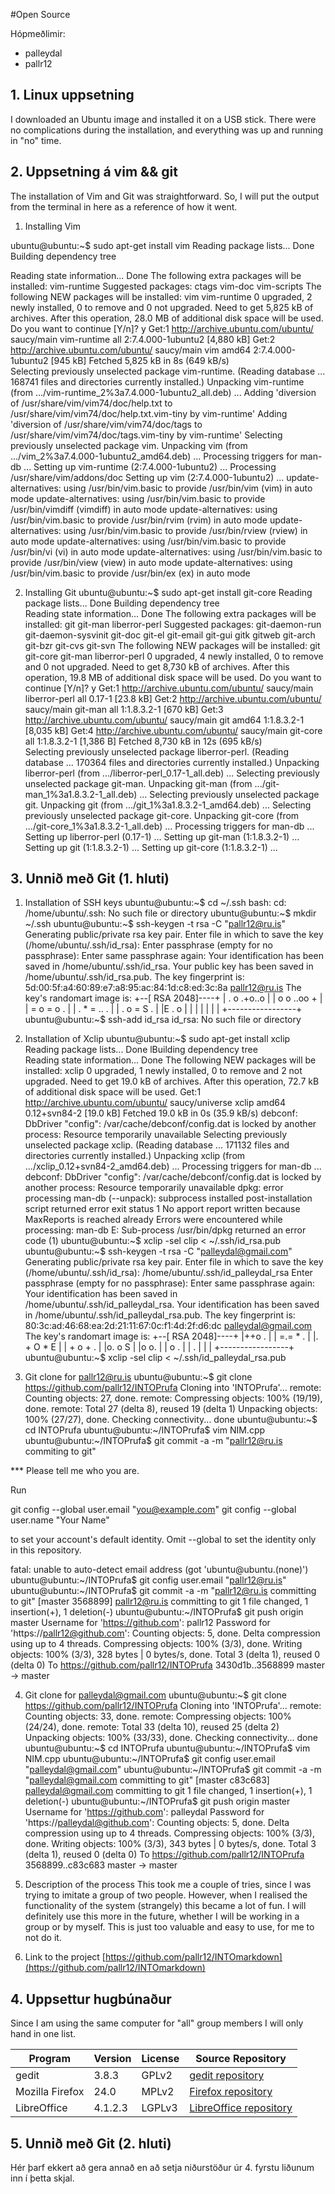 #Open Source

Hópmeðlimir:

* palleydal
* pallr12

## 1. Linux uppsetning

I downloaded an Ubuntu image and installed it on a USB stick. There were no complications during the installation, and everything was up and running in "no" time.

## 2. Uppsetning á vim && git

The installation of Vim and Git was straightforward. So, I will put the output from the terminal in here as a reference of how it went.

1) Installing Vim

ubuntu@ubuntu:~$ sudo apt-get install vim
Reading package lists... Done
Building dependency tree
       
Reading state information... Done
The following extra packages will be installed:
  vim-runtime
Suggested packages:
  ctags vim-doc vim-scripts
The following NEW packages will be installed:
  vim vim-runtime
0 upgraded, 2 newly installed, 0 to remove and 0 not upgraded.
Need to get 5,825 kB of archives.
After this operation, 28.0 MB of additional disk space will be used.
Do you want to continue [Y/n]? y
Get:1 http://archive.ubuntu.com/ubuntu/ saucy/main vim-runtime all 2:7.4.000-1ubuntu2 [4,880 kB]
Get:2 http://archive.ubuntu.com/ubuntu/ saucy/main vim amd64 2:7.4.000-1ubuntu2 [945 kB]
Fetched 5,825 kB in 8s (649 kB/s)                                              
Selecting previously unselected package vim-runtime.
(Reading database ... 168741 files and directories currently installed.)
Unpacking vim-runtime (from .../vim-runtime_2%3a7.4.000-1ubuntu2_all.deb) ...
Adding 'diversion of /usr/share/vim/vim74/doc/help.txt to /usr/share/vim/vim74/doc/help.txt.vim-tiny by vim-runtime'
Adding 'diversion of /usr/share/vim/vim74/doc/tags to /usr/share/vim/vim74/doc/tags.vim-tiny by vim-runtime'
Selecting previously unselected package vim.
Unpacking vim (from .../vim_2%3a7.4.000-1ubuntu2_amd64.deb) ...
Processing triggers for man-db ...
Setting up vim-runtime (2:7.4.000-1ubuntu2) ...
Processing /usr/share/vim/addons/doc
Setting up vim (2:7.4.000-1ubuntu2) ...
update-alternatives: using /usr/bin/vim.basic to provide /usr/bin/vim (vim) in auto mode
update-alternatives: using /usr/bin/vim.basic to provide /usr/bin/vimdiff (vimdiff) in auto mode
update-alternatives: using /usr/bin/vim.basic to provide /usr/bin/rvim (rvim) in auto mode
update-alternatives: using /usr/bin/vim.basic to provide /usr/bin/rview (rview) in auto mode
update-alternatives: using /usr/bin/vim.basic to provide /usr/bin/vi (vi) in auto mode
update-alternatives: using /usr/bin/vim.basic to provide /usr/bin/view (view) in auto mode
update-alternatives: using /usr/bin/vim.basic to provide /usr/bin/ex (ex) in auto mode

2) Installing Git
ubuntu@ubuntu:~$ sudo apt-get install git-core
Reading package lists... Done
Building dependency tree       
Reading state information... Done
The following extra packages will be installed:
  git git-man liberror-perl
Suggested packages:
  git-daemon-run git-daemon-sysvinit git-doc git-el git-email git-gui gitk
  gitweb git-arch git-bzr git-cvs git-svn
The following NEW packages will be installed:
  git git-core git-man liberror-perl
0 upgraded, 4 newly installed, 0 to remove and 0 not upgraded.
Need to get 8,730 kB of archives.
After this operation, 19.8 MB of additional disk space will be used.
Do you want to continue [Y/n]? y
Get:1 http://archive.ubuntu.com/ubuntu/ saucy/main liberror-perl all 0.17-1 [23.8 kB]
Get:2 http://archive.ubuntu.com/ubuntu/ saucy/main git-man all 1:1.8.3.2-1 [670 kB]
Get:3 http://archive.ubuntu.com/ubuntu/ saucy/main git amd64 1:1.8.3.2-1 [8,035 kB]
Get:4 http://archive.ubuntu.com/ubuntu/ saucy/main git-core all 1:1.8.3.2-1 [1,386 B]
Fetched 8,730 kB in 12s (695 kB/s)                                             
Selecting previously unselected package liberror-perl.
(Reading database ... 170364 files and directories currently installed.)
Unpacking liberror-perl (from .../liberror-perl_0.17-1_all.deb) ...
Selecting previously unselected package git-man.
Unpacking git-man (from .../git-man_1%3a1.8.3.2-1_all.deb) ...
Selecting previously unselected package git.
Unpacking git (from .../git_1%3a1.8.3.2-1_amd64.deb) ...
Selecting previously unselected package git-core.
Unpacking git-core (from .../git-core_1%3a1.8.3.2-1_all.deb) ...
Processing triggers for man-db ...
Setting up liberror-perl (0.17-1) ...
Setting up git-man (1:1.8.3.2-1) ...
Setting up git (1:1.8.3.2-1) ...
Setting up git-core (1:1.8.3.2-1) ...

## 3. Unnið með Git (1. hluti)

1) Installation of SSH keys
ubuntu@ubuntu:~$ cd ~/.ssh
bash: cd: /home/ubuntu/.ssh: No such file or directory
ubuntu@ubuntu:~$ mkdir ~/.ssh
ubuntu@ubuntu:~$ ssh-keygen -t rsa -C "pallr12@ru.is"
Generating public/private rsa key pair.
Enter file in which to save the key (/home/ubuntu/.ssh/id_rsa): 
Enter passphrase (empty for no passphrase): 
Enter same passphrase again: 
Your identification has been saved in /home/ubuntu/.ssh/id_rsa.
Your public key has been saved in /home/ubuntu/.ssh/id_rsa.pub.
The key fingerprint is:
5d:00:5f:a4:60:89:e7:a8:95:ac:84:1d:c8:ed:3c:8a pallr12@ru.is
The key's randomart image is:
+--[ RSA 2048]----+
| . o   .+o..o    |
|  o o ..oo +     |
|   = o =  o .    |
|  . * = .. .     |
| . o =  S .      |
|E . o            |
|                 |
|                 |
|                 |
+-----------------+
ubuntu@ubuntu:~$ ssh-add id_rsa
id_rsa: No such file or directory

2) Installation of Xclip
ubuntu@ubuntu:~$ sudo apt-get install xclip
Reading package lists... Done
lBuilding dependency tree       
Reading state information... Done
The following NEW packages will be installed:
  xclip
0 upgraded, 1 newly installed, 0 to remove and 2 not upgraded.
Need to get 19.0 kB of archives.
After this operation, 72.7 kB of additional disk space will be used.
Get:1 http://archive.ubuntu.com/ubuntu/ saucy/universe xclip amd64 0.12+svn84-2 [19.0 kB]
Fetched 19.0 kB in 0s (35.9 kB/s)
debconf: DbDriver "config": /var/cache/debconf/config.dat is locked by another process: Resource temporarily unavailable
Selecting previously unselected package xclip.
(Reading database ... 171132 files and directories currently installed.)
Unpacking xclip (from .../xclip_0.12+svn84-2_amd64.deb) ...
Processing triggers for man-db ...
debconf: DbDriver "config": /var/cache/debconf/config.dat is locked by another process: Resource temporarily unavailable
dpkg: error processing man-db (--unpack):
 subprocess installed post-installation script returned error exit status 1
No apport report written because MaxReports is reached already
                                                              Errors were encountered while processing:
 man-db
E: Sub-process /usr/bin/dpkg returned an error code (1)
ubuntu@ubuntu:~$ xclip -sel clip < ~/.ssh/id_rsa.pub
ubuntu@ubuntu:~$ ssh-keygen -t rsa -C "palleydal@gmail.com"
Generating public/private rsa key pair.
Enter file in which to save the key (/home/ubuntu/.ssh/id_rsa): /home/ubuntu/.ssh/id_palleydal_rsa
Enter passphrase (empty for no passphrase): 
Enter same passphrase again: 
Your identification has been saved in /home/ubuntu/.ssh/id_palleydal_rsa.
Your identification has been saved in /home/ubuntu/.ssh/id_palleydal_rsa.pub.
The key fingerprint is:
80:3c:ad:46:68:ea:2d:21:11:67:0c:f1:4d:2f:d6:dc palleydal@gmail.com
The key's randomart image is:
+--[ RSA 2048]----+
|++o .            |
| =.= * .         |
|. + O * E        |
| + o + .         |
|o.  o   S        |
|o o.             |
| o .             |
|  .              |
|                 |
+-----------------+
ubuntu@ubuntu:~$ xclip -sel clip < ~/.ssh/id_palleydal_rsa.pub

3) Git clone for pallr12@ru.is
ubuntu@ubuntu:~$ git clone https://github.com/pallr12/INTOPrufa
Cloning into 'INTOPrufa'...
remote: Counting objects: 27, done.
remote: Compressing objects: 100% (19/19), done.
remote: Total 27 (delta 8), reused 19 (delta 1)
Unpacking objects: 100% (27/27), done.
Checking connectivity... done
ubuntu@ubuntu:~$ cd INTOPrufa
ubuntu@ubuntu:~/INTOPrufa$ vim NIM.cpp
ubuntu@ubuntu:~/INTOPrufa$ git commit -a -m "pallr12@ru.is commiting to git"

*** Please tell me who you are.

Run

  git config --global user.email "you@example.com"
  git config --global user.name "Your Name"

to set your account's default identity.
Omit --global to set the identity only in this repository.

fatal: unable to auto-detect email address (got 'ubuntu@ubuntu.(none)')
ubuntu@ubuntu:~/INTOPrufa$ git config user.email "pallr12@ru.is"
ubuntu@ubuntu:~/INTOPrufa$ git commit -a -m "pallr12@ru.is committing to git"
[master 3568899] pallr12@ru.is committing to git
 1 file changed, 1 insertion(+), 1 deletion(-)
ubuntu@ubuntu:~/INTOPrufa$ git push origin master
Username for 'https://github.com': pallr12
Password for 'https://pallr12@github.com': 
Counting objects: 5, done.
Delta compression using up to 4 threads.
Compressing objects: 100% (3/3), done.
Writing objects: 100% (3/3), 328 bytes | 0 bytes/s, done.
Total 3 (delta 1), reused 0 (delta 0)
To https://github.com/pallr12/INTOPrufa
   3430d1b..3568899  master -> master

4) Git clone for palleydal@gmail.com
ubuntu@ubuntu:~$ git clone https://github.com/pallr12/INTOPrufa
Cloning into 'INTOPrufa'...
remote: Counting objects: 33, done.
remote: Compressing objects: 100% (24/24), done.
remote: Total 33 (delta 10), reused 25 (delta 2)
Unpacking objects: 100% (33/33), done.
Checking connectivity... done
ubuntu@ubuntu:~$ cd INTOPrufa
ubuntu@ubuntu:~/INTOPrufa$ vim NIM.cpp
ubuntu@ubuntu:~/INTOPrufa$ git config user.email "palleydal@gmail.com"
ubuntu@ubuntu:~/INTOPrufa$ git commit -a -m "palleydal@gmail.com committing to git"
[master c83c683] palleydal@gmail.com committing to git
 1 file changed, 1 insertion(+), 1 deletion(-)
ubuntu@ubuntu:~/INTOPrufa$ git push origin master
Username for 'https://github.com': palleydal
Password for 'https://palleydal@github.com': 
Counting objects: 5, done.
Delta compression using up to 4 threads.
Compressing objects: 100% (3/3), done.
Writing objects: 100% (3/3), 343 bytes | 0 bytes/s, done.
Total 3 (delta 1), reused 0 (delta 0)
To https://github.com/pallr12/INTOPrufa
   3568899..c83c683  master -> master

5) Description of the process
This took me a couple of tries, since I was trying to imitate a group of two people. However, when I realised the functionality of the system (strangely) this became a lot of fun. I will definitely use this more in the future, whether I will be working in a group or by myself. This is just too valuable and easy to use, for me to not do it.

6) Link to the project
[https://github.com/pallr12/INTOmarkdown](https://github.com/pallr12/INTOmarkdown)

## 4. Uppsettur hugbúnaður

Since I am using the same computer for "all" group members I will only hand in one list.


| Program         | Version | License | Source Repository                                                |
| --------------- | ------- | ------- | ---------------------------------------------------------------- |
| gedit           | 3.8.3   | GPLv2   | [gedit repository](http://git.gnome.org/browse/gedit)            |
| Mozilla Firefox | 24.0    | MPLv2   | [Firefox repository](https://hg.mozilla.org/mozilla-central)      |
| LibreOffice     | 4.1.2.3 | LGPLv3  | [LibreOffice repository](http://cgit.freedesktop.org/libreoffice) |

## 5. Unnið með Git (2. hluti)

Hér þarf ekkert að gera annað en að setja niðurstöður úr 4. fyrstu liðunum inn í þetta skjal.
